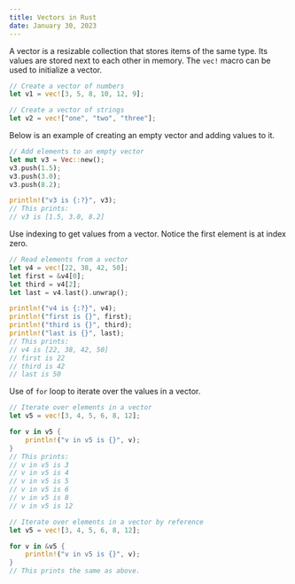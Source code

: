 ```yaml
---
title: Vectors in Rust
date: January 30, 2023
---
```


A vector is a resizable collection that stores items of the same type. Its values are stored next to each other in memory. The `vec!` macro can be used to initialize a vector.

```rust
// Create a vector of numbers
let v1 = vec![3, 5, 8, 10, 12, 9];

// Create a vector of strings
let v2 = vec!["one", "two", "three"];
```

Below is an example of creating an empty vector and adding values to it.

```rust
// Add elements to an empty vector
let mut v3 = Vec::new();
v3.push(1.5);
v3.push(3.0);
v3.push(8.2);

println!("v3 is {:?}", v3);
// This prints:
// v3 is [1.5, 3.0, 8.2]
```

Use indexing to get values from a vector. Notice the first element is at index zero.

```rust
// Read elements from a vector
let v4 = vec![22, 38, 42, 50];
let first = &v4[0];
let third = v4[2];
let last = v4.last().unwrap();

println!("v4 is {:?}", v4);
println!("first is {}", first);
println!("third is {}", third);
println!("last is {}", last);
// This prints:
// v4 is [22, 38, 42, 50]
// first is 22
// third is 42
// last is 50
```

Use of `for` loop to iterate over the values in a vector.

```rust
// Iterate over elements in a vector
let v5 = vec![3, 4, 5, 6, 8, 12];

for v in v5 {
    println!("v in v5 is {}", v);
}
// This prints:
// v in v5 is 3
// v in v5 is 4
// v in v5 is 5
// v in v5 is 6
// v in v5 is 8
// v in v5 is 12

// Iterate over elements in a vector by reference
let v5 = vec![3, 4, 5, 6, 8, 12];

for v in &v5 {
    println!("v in v5 is {}", v);
}
// This prints the same as above.
```
